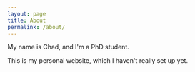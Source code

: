 ```yaml
---
layout: page
title: About
permalink: /about/
---
```


My name is Chad, and I'm a PhD student.

This is my personal website, which I haven't really set up yet.
